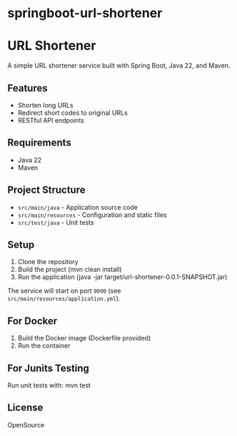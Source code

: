 # springboot-url-shortener

# URL Shortener

A simple URL shortener service built with Spring Boot, Java 22, and Maven.

## Features

- Shorten long URLs
- Redirect short codes to original URLs
- RESTful API endpoints

## Requirements

- Java 22
- Maven

## Project Structure

- `src/main/java` - Application source code
- `src/main/resources` - Configuration and static files
- `src/test/java` - Unit tests

## Setup

1. Clone the repository
2. Build the project (mvn clean install)
3. Run the application (java -jar target/url-shortener-0.0.1-SNAPSHOT.jar)

The service will start on port `9090` (see `src/main/resources/application.yml`).

## For Docker

1. Build the Docker image (Dockerfile provided)
2. Run the container

## For Junits Testing

Run unit tests with: mvn test

## License

OpenSource